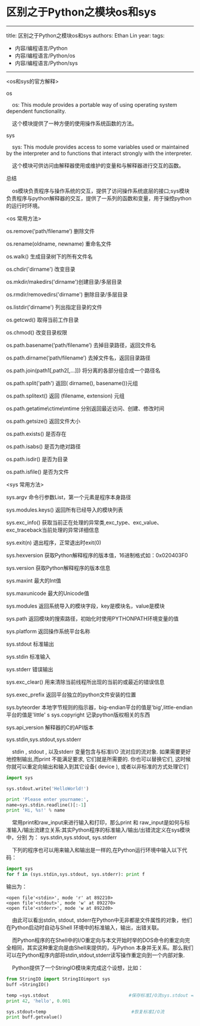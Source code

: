 # 区别之于Python之模块os和sys


---
title: 区别之于Python之模块os和sys
authors: Ethan Lin
year:
tags:
  - 内容/编程语言/Python 
  - 内容/编程语言/Python/os 
  - 内容/编程语言/Python/sys
---



<os和sys的官方解释>

os

    os: This module provides a portable way of using operating system dependent functionality.

    这个模块提供了一种方便的使用操作系统函数的方法。

sys

    sys: This module provides access to some variables used or maintained by the interpreter and to functions that interact strongly with the interpreter.

    这个模块可供访问由解释器使用或维护的变量和与解释器进行交互的函数。

总结

    os模块负责程序与操作系统的交互，提供了访问操作系统底层的接口;sys模块负责程序与python解释器的交互，提供了一系列的函数和变量，用于操控python的运行时环境。

<os 常用方法>

os.remove(‘path/filename’) 删除文件

os.rename(oldname, newname) 重命名文件

os.walk() 生成目录树下的所有文件名

os.chdir('dirname') 改变目录

os.mkdir/makedirs('dirname')创建目录/多层目录

os.rmdir/removedirs('dirname') 删除目录/多层目录

os.listdir('dirname') 列出指定目录的文件

os.getcwd() 取得当前工作目录

os.chmod() 改变目录权限

os.path.basename(‘path/filename’) 去掉目录路径，返回文件名

os.path.dirname(‘path/filename’) 去掉文件名，返回目录路径

os.path.join(path1[,path2[,...]]) 将分离的各部分组合成一个路径名

os.path.split('path') 返回( dirname(), basename())元组

os.path.splitext() 返回 (filename, extension) 元组

os.path.getatime\ctime\mtime 分别返回最近访问、创建、修改时间

os.path.getsize() 返回文件大小

os.path.exists() 是否存在

os.path.isabs() 是否为绝对路径

os.path.isdir() 是否为目录

os.path.isfile() 是否为文件

<sys 常用方法>

sys.argv 命令行参数List，第一个元素是程序本身路径

sys.modules.keys() 返回所有已经导入的模块列表

sys.exc_info() 获取当前正在处理的异常类,exc_type、exc_value、exc_traceback当前处理的异常详细信息

sys.exit(n) 退出程序，正常退出时exit(0)

sys.hexversion 获取Python解释程序的版本值，16进制格式如：0x020403F0

sys.version 获取Python解释程序的版本信息

sys.maxint 最大的Int值

sys.maxunicode 最大的Unicode值

sys.modules 返回系统导入的模块字段，key是模块名，value是模块

sys.path 返回模块的搜索路径，初始化时使用PYTHONPATH环境变量的值

sys.platform 返回操作系统平台名称

sys.stdout 标准输出

sys.stdin 标准输入

sys.stderr 错误输出

sys.exc_clear() 用来清除当前线程所出现的当前的或最近的错误信息

sys.exec_prefix 返回平台独立的python文件安装的位置

sys.byteorder 本地字节规则的指示器，big-endian平台的值是'big',little-endian平台的值是'little'
s
sys.copyright 记录python版权相关的东西

sys.api_version 解释器的C的API版本

sys.stdin,sys.stdout,sys.stderr

    stdin , stdout , 以及stderr 变量包含与标准I/O 流对应的流对象. 如果需要更好地控制输出,而print 不能满足要求, 它们就是所需要的. 你也可以替换它们, 这时候你就可以重定向输出和输入到其它设备( device ), 或者以非标准的方式处理它们

```python
import sys

sys.stdout.write('HelloWorld!')

print 'Please enter yourname:',  
name=sys.stdin.readline()[:-1]  
print 'Hi, %s!' % name
```

    常用print和raw_input来进行输入和打印，那么print 和 raw_input是如何与标准输入/输出流建立关系:其实Python程序的标准输入/输出/出错流定义在sys模块中，分别 为： sys.stdin,sys.stdout, sys.stderr

    下列的程序也可以用来输入和输出是一样的,在Python运行环境中输入以下代码：

```python
import sys  
for f in (sys.stdin,sys.stdout, sys.stderr): print f
```

输出为：
```
<open file'<stdin>', mode 'r' at 892210>  
<open file'<stdout>', mode 'w' at 892270>  
<open file'<stderr>', mode 'w at 8922d0>
```
    由此可以看出stdin, stdout, stderr在Python中无非都是文件属性的对象，他们在Python启动时自动与Shell 环境中的标准输入，输出，出错关联。

    而Python程序的在Shell中的I/O重定向与本文开始时举的DOS命令的重定向完全相同，其实这种重定向是由Shell来提供的，与Python 本身并无关系。那么我们可以在Python程序内部将stdin,stdout,stderr读写操作重定向到一个内部对象.

    Python提供了一个StringIO模块来完成这个设想，比如：

``` python
from StringIO import StringIOimport sys  
buff =StringIO()

temp =sys.stdout                              #保存标准I/O流sys.stdout =buff                                #将标准I/O流重定向到buff对象  
print 42, 'hello', 0.001

sys.stdout=temp                                #恢复标准I/O流  
print buff.getvalue()
```

